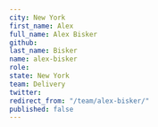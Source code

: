 ```yaml
---
city: New York
first_name: Alex
full_name: Alex Bisker
github: 
last_name: Bisker
name: alex-bisker
role: 
state: New York
team: Delivery
twitter: 
redirect_from: "/team/alex-bisker/"
published: false
---
```


